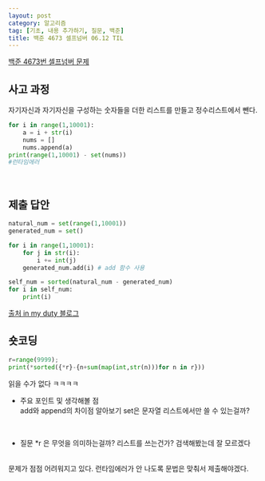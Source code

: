 ```yaml
---
layout: post
category: 알고리즘
tag: [기초, 내용 추가하기, 질문, 백준]
title: 백준 4673 셀프넘버 06.12 TIL
---
```


[백준 4673번 셀프넘버 문제](https://www.acmicpc.net/problem/4673) 

## 사고 과정

자기자신과 자기자신을 구성하는 숫자들을 더한 리스트를 만들고 정수리스트에서 뺀다.

```python
for i in range(1,10001):
    a = i + str(i)
    nums = []
    nums.append(a)
print(range(1,10001) - set(nums))
#런타임에러
```
<br>

## 제출 답안

```python
natural_num = set(range(1,10001)) 
generated_num = set() 

for i in range(1,10001):
    for j in str(i):
        i += int(j) 
    generated_num.add(i) # add 함수 사용

self_num = sorted(natural_num - generated_num)
for i in self_num:
    print(i)
```
[출처 in my duty 블로그](https://wook-2124.tistory.com/252) 
## 숏코딩

```python
r=range(9999);
print(*sorted({*r}-{n+sum(map(int,str(n)))for n in r}))
```
읽을 수가 없다 ㅋㅋㅋㅋ


* 주요 포인트 및 생각해볼 점  
    add와 append의 차이점 알아보기
    set은 문자열 리스트에서만 쓸 수 있는걸까?
<br>

* 질문
    *r 은 무엇을 의미하는걸까? 리스트를 쓰는건가? 검색해봤는데 잘 모르겠다
<br>
    문제가 점점 어려워지고 있다. 
    런타임에러가 안 나도록 문법은 맞춰서 제출해야겠다.  